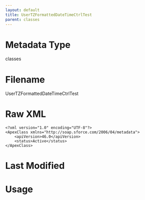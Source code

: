 ```yaml
---
layout: default
title: UserTZFormattedDateTimeCtrlTest
parent: classes
---
```

# Metadata Type
classes


# Filename 
UserTZFormattedDateTimeCtrlTest


# Raw XML
```
<?xml version="1.0" encoding="UTF-8"?>
<ApexClass xmlns="http://soap.sforce.com/2006/04/metadata">
    <apiVersion>46.0</apiVersion>
    <status>Active</status>
</ApexClass>
```


# Last Modified


# Usage
